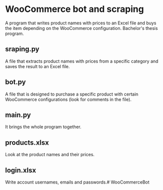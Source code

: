 # WooCommerce bot and scraping
A program that writes product names with prices to an Excel file and buys the item depending on the WooCommerce configuration. Bachelor's thesis program.

## sraping.py
A file that extracts product names with prices from a specific category and saves the result to an Excel file.

## bot.py
A file that is designed to purchase a specific product with certain WooCommerce configurations (look for comments in the file).

## main.py
It brings the whole program together.

## products.xlsx
Look at the product names and their prices.

## login.xlsx
Write account usernames, emails and passwords.# WooCommerceBot
